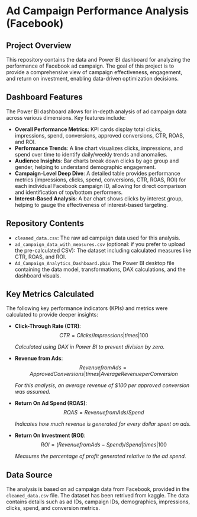 # Ad Campaign Performance Analysis (Facebook)

## Project Overview

This repository contains the data and Power BI dashboard for analyzing the performance of Facebook ad campaign. 
The goal of this project is to provide a comprehensive view of campaign effectiveness, engagement, and return on investment, enabling data-driven optimization decisions.

## Dashboard Features

The Power BI dashboard allows for in-depth analysis of ad campaign data across various dimensions. Key features include:

* **Overall Performance Metrics**: KPI cards display total clicks, impressions, spend, conversions, approved conversions, CTR, ROAS, and ROI.
* **Performance Trends**: A line chart visualizes clicks, impressions, and spend over time to identify daily/weekly trends and anomalies.
* **Audience Insights**: Bar charts break down clicks by age group and gender, helping to understand demographic engagement.
* **Campaign-Level Deep Dive**: A detailed table provides performance metrics (impressions, clicks, spend, conversions, CTR, ROAS, ROI) for each individual Facebook campaign ID, allowing for direct comparison and identification of top/bottom performers.
* **Interest-Based Analysis**: A bar chart shows clicks by interest group, helping to gauge the effectiveness of interest-based targeting.

## Repository Contents

* `cleaned_data.csv`: The raw ad campaign data used for this analysis.
* `ad_campaign_data_with_measures.csv` (optional: if you prefer to upload the pre-calculated CSV): The dataset including calculated measures like CTR, ROAS, and ROI.
* `Ad_Campaign_Analytics_Dashboard.pbix` The Power BI desktop file containing the data model, transformations, DAX calculations, and the dashboard visuals.

## Key Metrics Calculated

The following key performance indicators (KPIs) and metrics were calculated to provide deeper insights:

* **Click-Through Rate (CTR)**:
  $$ CTR = Clicks/ Impressions |times| 100 $$
  
    *Calculated using DAX in Power BI to prevent division by zero.*

* **Revenue from Ads**:
   $$ Revenue from Ads = Approved Conversions |times| Average Revenue per Conversion $$
  
    *For this analysis, an average revenue of $100 per approved conversion was assumed.*

* **Return On Ad Spend (ROAS)**:
    $$ ROAS = Revenue from Ads/ Spend $$
  
    *Indicates how much revenue is generated for every dollar spent on ads.*

* **Return On Investment (ROI)**:
    $$ ROI = (Revenue from Ads - Spend)/ Spend |times| 100 $$
  
    *Measures the percentage of profit generated relative to the ad spend.*


## Data Source

The analysis is based on ad campaign data from Facebook, provided in the `cleaned_data.csv` file. The dataset has been retrived from kaggle.
The data contains details such as ad IDs, campaign IDs, demographics, impressions, clicks, spend, and conversion metrics.

